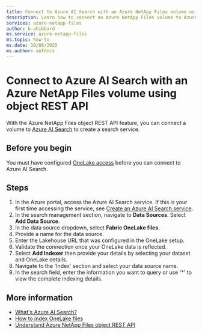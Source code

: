 ```yaml
---
title: Connect to Azure AI Search with an Azure NetApp Files volume using object REST API 
description: Learn how to connect an Azure NetApp Files volume to Azure AI Search.
services: azure-netapp-files
author: b-ahibbard
ms.service: azure-netapp-files
ms.topic: how-to
ms.date: 10/08/2025
ms.author: anfdocs
---
```

# Connect to Azure AI Search with an Azure NetApp Files volume using object REST API 

With the Azure NetApp Files object REST API feature, you can connect a volume to [Azure AI Search](/search/search-what-is-azure-search) to create a search service. 

## Before you begin 

You must have configured [OneLake access](object-rest-api-onelake.md) before you can connect to Azure AI Search. 

## Steps

1. In the Azure portal, access the Azure AI Search service. If this is your first time accessing the service, see [Create an Azure AI Search service](/azure/search/search-create-service-portal).
1. In the search management section, navigate to **Data Sources**. Select **Add Data Source**. 
1. In the data source dropdown, select **Fabric OneLake files**.
1. Provide a name for the data source. 
1. Enter the Lakehouse URL that was configured in the OneLake setup. 
1. Validate the connection once your OneLake data is reflected. 
1. Select **Add Indexer** then provide your details by selecting your dataset and OneLake details. 
1. Navigate to the 'Index' section and select your data source name. 
1. In the search field, enter the information you want to query or use '*' to view the complete indexing details. 

## More information 

* [What's Azure AI Search?](/search/search-what-is-azure-search)
* [How to index OneLake files](/search/search-how-to-index-onelake-files)
* [Understand Azure NetApp Files object REST API](object-rest-api-introduction.md)